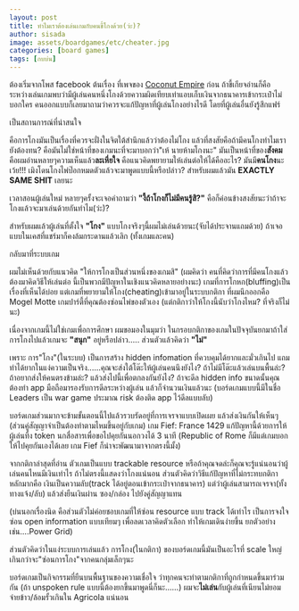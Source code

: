 ```yaml
---
layout: post
title: ทำไมเราต้องเล่นเกมกับคนขี้โกงด้วย(ว่ะ)?
author: sisada
image: assets/boardgames/etc/cheater.jpg
categories: [board games]
tags: [กบบ่น]
---
```

ต้องเริ่มจากโพส facebook ต้นเรื่อง ที่เพจของ [Coconut Empire](https://www.facebook.com/coconutempiregame/?hc_ref=PAGES_TIMELINE&fref=nf) ก่อน ถ้าขี้เกียจอ่านก็คือระหว่างเล่นเกมพบว่ามีผู้เล่นคนหนึ่งโกงด้วยความผิดเทียบเท่าแอบเก็บเงินจากธนาคารเข้ากระเป๋าไม่บอกใคร คนออกแบบก็เลยมาถามว่าควรจะแก้ปัญหาที่ผู้เล่นโกงอย่างไรดี โดยที่ผู้เล่นอื่นยังรู้สึกแฟร์

เป็นสถานการณ์ที่น่าสนใจ

คือการโกงมันเป็นเรื่องที่ควรจะฝั่งในจิตใต้สำนึกแล้วว่าต้องไม่โกง แล้วที่สงสัยคือถ้ามีคนโกงทำไมเรายังต้องทน? คือมันไม่ใช่หน้าที่ของเกมนะที่จะมาบอกว่า"เห้ นายห้ามโกงนะ" มันเป็นหน้าที่ของ**สังคม** คือผมอ่านหลายๆความเห็นแล้ว**ละเหี่ยใจ** คือแนวคิดพยายามให้เล่นต่อให้ได้คืออะไร? มันมี**คนโกง**นะเว้ย!!! เมิงโดนโกงไพ่ป๊อกหมดตัวแล้วจะมาพูดแบบนี้หรือปล่าว? สำหรับผมแล้วมัน **EXACTLY SAME SHIT** เลยนะ

เวลาสอนผู้เล่นใหม่ หลายๆครั้งจะเจอคำถามว่า **"งี้ถ้าโกงก็ไม่มีคนรู้สิ?"** คือก็ค่อนข้างสงสัยนะว่าถ้าจะโกงแล้วจะมาเล่นด้วยกันทำไม(ว่ะ)?


สำหรับผมแล้วผู้เล่นที่ตั้งใจ **"โกง"** แบบโกงจริงๆนี้ผมไม่เล่นด้วยนะ(จับได้ประจานแถมด้วย) ถ้าเจอแบบในเคสที่แชร์มาก็คงล้มกระดานแล้วเลิก (ทั้งเกมและคน)

กลับมาที่ระบบเกม

ผมไม่เห็นด้วยกับแนวคิด "ให้การโกงเป็นส่วนหนึ่งของเกมสิ" (ผมคิดว่า คนที่คิดว่าการที่มีคนโกงแล้วต้องมาคิดวิธีให้เล่นต่อ นี้เป็นพวกมีปัญหาในเชิงแนวคิดหลายอย่างนะ) เกมที่การโกหก(bluffing)เป็นเรื่องที่เห็นได้บ่อย แต่เกมที่พยายามให้โกง(cheating)เข้ามาอยู่ในระบบกติกา ที่ผมนึกออกคือ Mogel Motte เกมปาร์ตี้ที่คุณต้องซ่อนไพ่ของตัวเอง (แต่กติกาว่าให้โกงนี้นับว่าโกงไหม? ที่จริงก็ไม่นะ)

เนื่องจากเกมนี้ไม่ใช่เกมเพื่อการศึกษา ผมขอมองในมุมว่า ในกรอบกติกาของเกมในปัจจุบันยกมาถ้าใส่การโกงไปแล้วเกมจะ **"สนุก"** อยู่หรือปล่าว..... ส่วนตัวแล้วคิดว่า **"ไม่"**

เพราะ การ"โกง"(ในระบบ) เป็นการสร้าง hidden infomation ที่ควบคุมได้ยากและมั่วเกินไป แถมทำได้ยากในแง่ความเป็นจริง......คุณจะส่งใต้โต๊ะให้ผู้เล่นคนนึงยังไง? ถ้าไม่มีโต๊ะแล้วเล่นบนพื้นล่ะ? ถ้าอยากส่งให้คนตรงข้ามล่ะ? แล้วส่งไปนี้เพื่อตกลงกันยังไง? ถ้าจะดีล hidden info ขนาดนั้นคุณต้องทำ app มือถือมารองรับการดีลระหว่างผู้เล่น แล้วก็จำนวนเงินแล้วนะ (บอร์ดเกมแบบนี้มีในชื่อ Leaders เป็น war game ประมาณ risk ต้องติด app ไว้ดีลแบบลับ)

บอร์ดเกมส่วนมากจะข้ามขั้นตอนนี้ไปแล้วรวบรัดอยู่ที่การเจรจาแบบเปิดเผย แล้วส่งเงินกันให้เห็นๆ (ส่วนคู่สัญญาจำเป็นต้องทำตามไหมขึ้นอยู่กับเกม) เกม Fief: France 1429 แก้ปัญหานี้ด้วยการให้ผู้เล่นทิ้ง token นกสื่อสารเพื่อขอไปคุยกันนอกวงได้ 3 นาที (Republic of Rome ก็มีแต่เกมบอกให้ไปคุยกันเองได้เลย เกม Fief ก็น่าจะพัฒนามาจากตรงนี้มั้ง)

จากกติกาล่าสุดที่อ่าน ตัวเกมเป็นแบบ trackable resource หรือถ้าคุณจดล่ะก็คุณจะรู้แน่นอนว่าผู้เล่นคนไหนมีเงินเท่าไร ถ้าไม่ตรงนี้แสดงว่าโกงแน่นอน ส่วนตัวคิดว่าวิธีแก้ปัญหาที่ไม่กระทบกติกาหลักมากคือ เงินเป็นความลับ(track ได้อยู่ตอนเข้ากระเป๋าจากธนาคาร) แต่ว่าผู้เล่นสามารถเจรจา(ทั้งทางแจ้ง/ลับ) แล้วส่งยืนเงินผ่าน ซอง/กล่อง ไปยังคู่สัญญาแทน

(บ่นนอกเรื่องนิด คือส่วนตัวไม่ค่อยชอบเกมที่ให้ซ่อน resource แบบ track ได้เท่าไร เป็นการจงใจซ่อน open information แบบเทียมๆ เพื่อลดเวลาคิดตัวเลือก ทำให้เกมเดินง่ายขึ้น ยกตัวอย่างเช่น....Power Grid)

ส่วนตัวคิดว่าในแง่ระบบการเล่นแล้ว การโกง(ในกติกา) ของบอร์ดเกมนี้มันเป็นอะไรที่ scale ใหญ่เกินกว่าจะ"ซ่อนการโกง"จากคนกลุ่มเล็กๆนะ

บอร์ดเกมเป็นกิจกรรมที่ยืนบนพื้นฐานของความเชื่อใจ ว่าทุกคนจะทำตามกติกาที่ถูกกำหนดขึ้นมาร่วมกัน (ถ้า unspoken rule แบบนี้ต้องยกขึ้นมาพูดนี่ก็นะ......) ผมจะ**ไม่เล่น**กับผู้เล่นที่เนียนไม่ยอมจ่ายข้าว/ล้อมรั้วเกินใน Agricola แน่นอน